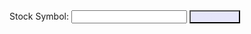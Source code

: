 <!DOCTYPE html>
<html>
<head>
  <title>Main Stock Graph</title>
  <script src="https://code.jquery.com/jquery-3.6.0.min.js"></script>
  <script src="https://cdn.jsdelivr.net/npm/chart.js"></script>
  <style>
    #stock-chart {
      max-width: 1200px;
      max-height: 1200px;
    }
    button {
      background-color: lavender;
      color: lavender;
    }
    #symbol-input {
      text-transform: uppercase;
    }
  </style>
  <script>
    // Global variables
    var chart;
    var datasets = [];
    var maxDataPoints = 100;

    // Handle Enter key press in the input field
    function handleKeyPress(event) {
      if (event.key === 'Enter' && $("#symbol-input").val().trim() !== '') {
        fetchAndDisplayStockData();
      }
    }

    // Fetch and display stock data
    function fetchAndDisplayStockData() {
      // Get the stock symbol from the input field and convert it to uppercase
      var symbol = $("#symbol-input").val().toUpperCase();
      $.ajax({
        url: "https://alpha-vantage.p.rapidapi.com/query",
        headers: {
          "X-RapidAPI-Key": "86d3c88c86mshe0398d184fbafbdp102e5bjsn36861be80236",
          "X-RapidAPI-Host": "alpha-vantage.p.rapidapi.com"
        },
        data: {
          interval: "1min",
          function: "TIME_SERIES_INTRADAY",
          symbol: symbol,
          datatype: "json",
          output_size: "compact"
        },
        success: function(data) {
          // Success callback - handle fetched data and update the chart
          // Rest of the code...
        },
        error: function(xhr, status, error) {
          // Error callback - handle error and display error message and definition
          var errorMessage = xhr.responseJSON ? xhr.responseJSON.Note : error;
          var errorDefinition = getErrorDefinition(xhr.status);
          console.log("Failed to fetch stock data. Error: " + errorMessage);
          console.log("Error Definition: " + errorDefinition);
        }
      });
    }

    // Get the definition of an HTTP status code error
    function getErrorDefinition(statusCode) {
      var definitions = {
        400: "Bad Request - The request was invalid or cannot be served.",
        401: "Unauthorized - Authentication is required or has failed.",
        403: "Forbidden - The request is understood, but it has been refused.",
        404: "Not Found - The requested resource could not be found.",
        429: "Too Many Requests - The user has sent too many requests in a given amount of time.",
        500: "Internal Server Error - An unexpected condition was encountered."
        // Add more error definitions as needed
      };
      return definitions[statusCode] || "Unknown Error";
    }
  </script>
</head>
<body>
  <div>
    <label for="symbol-input">Stock Symbol:</label>
    <input type="text" id="symbol-input" onkeypress="handleKeyPress(event)">
    <button onclick="fetchAndDisplayStockData()">Fetch Data</button>
  </div>
  <canvas id="stock-chart"></canvas>
</body>
</html>
